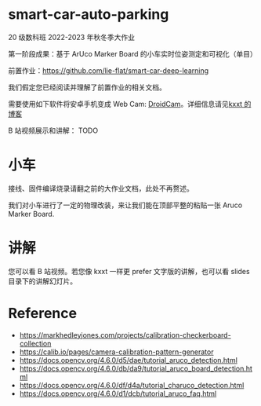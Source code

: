 # smart-car-auto-parking

20 级数科班 2022-2023 年秋冬季大作业

第一阶段成果：基于 ArUco Marker Board 的小车实时位姿测定和可视化（单目）

前置作业：https://github.com/lie-flat/smart-car-deep-learning

我们假定您已经阅读并理解了前置作业的相关文档。

需要使用如下软件将安卓手机变成 Web Cam: [DroidCam](https://www.dev47apps.com/)。详细信息请见[kxxt 的博客](https://www.kxxt.dev/blog/use-android-devices-as-cameras-in-opencv/)

B 站视频展示和讲解： TODO

# 小车

接线、固件编译烧录请翻之前的大作业文档，此处不再赘述。

我们对小车进行了一定的物理改装，来让我们能在顶部平整的粘贴一张 Aruco Marker Board.

# 讲解

您可以看 B 站视频。若您像 kxxt 一样更 prefer 文字版的讲解，也可以看 slides 目录下的讲解幻灯片。

# Reference

- https://markhedleyjones.com/projects/calibration-checkerboard-collection
- https://calib.io/pages/camera-calibration-pattern-generator
- https://docs.opencv.org/4.6.0/d5/dae/tutorial_aruco_detection.html
- https://docs.opencv.org/4.6.0/db/da9/tutorial_aruco_board_detection.html
- https://docs.opencv.org/4.6.0/df/d4a/tutorial_charuco_detection.html
- https://docs.opencv.org/4.6.0/d1/dcb/tutorial_aruco_faq.html
